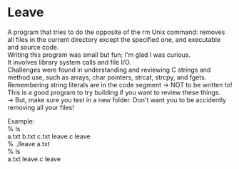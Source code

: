 # Leave
A program that tries to do the opposite of the rm Unix command: removes all files in the current directory except the specified one, and executable and source code.
<br>
Writing this program was small but fun; I'm glad I was curious.<br>
It involves library system calls and file I/O. 
<br>
Challenges were found in understanding and reviewing C strings and method use, such as arrays, char pointers, strcat, strcpy, and fgets. Remembering string literals are in the code segment -> NOT to be written to!<br>
This is a good program to try building if you want to review these things.<br>
-> But, make sure you test in a new folder. Don't want you to be accidently removing all your files!<br>

Example:<br>
% ls<br>
a.txt b.txt c.txt leave.c leave<br>
% ./leave a.txt<br>
% ls<br>
a.txt leave.c leave

